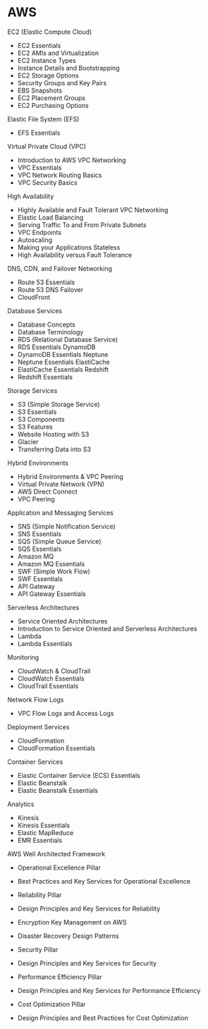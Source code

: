 # AWS
EC2 (Elastic Compute Cloud)
- EC2 Essentials
- EC2 AMIs and Virtualization
- EC2 Instance Types
- Instance Details and Bootstrapping
- EC2 Storage Options
- Security Groups and Key Pairs
- EBS Snapshots
- EC2 Placement Groups
- EC2 Purchasing Options

Elastic File System (EFS)
- EFS Essentials

Virtual Private Cloud (VPC)
- Introduction to AWS VPC Networking
- VPC Essentials
- VPC Network Routing Basics
- VPC Security Basics

High Availability
- Highly Available and Fault Tolerant VPC Networking
- Elastic Load Balancing
- Serving Traffic To and From Private Subnets
- VPC Endpoints
- Autoscaling
- Making your Applications Stateless
- High Availability versus Fault Tolerance

DNS, CDN, and Failover Networking
- Route 53 Essentials
- Route 53 DNS Failover
- CloudFront

Database Services
- Database Concepts
- Database Terminology
- RDS (Relational Database Service)
- RDS Essentials
DynamoDB
- DynamoDB Essentials
Neptune
- Neptune Essentials
ElastiCache
- ElastiCache Essentials
Redshift
- Redshift Essentials

Storage Services
- S3 (Simple Storage Service)
- S3 Essentials
- S3 Components
- S3 Features
- Website Hosting with S3
- Glacier
- Transferring Data into S3

Hybrid Environments
- Hybrid Environments & VPC Peering
- Virtual Private Network (VPN)
- AWS Direct Connect
- VPC Peering

Application and Messaging Services
- SNS (Simple Notification Service)
- SNS Essentials
- SQS (Simple Queue Service)
- SQS Essentials
- Amazon MQ
- Amazon MQ Essentials
- SWF (Simple Work Flow)
- SWF Essentials
- API Gateway
- API Gateway Essentials

Serverless Architectures
- Service Oriented Architectures
- Introduction to Service Oriented and Serverless Architectures
- Lambda
- Lambda Essentials

Monitoring
- CloudWatch & CloudTrail
- CloudWatch Essentials
- CloudTrail Essentials

Network Flow Logs
- VPC Flow Logs and Access Logs

Deployment Services
- CloudFormation
- CloudFormation Essentials

Container Services
- Elastic Container Service (ECS) Essentials
- Elastic Beanstalk
- Elastic Beanstalk Essentials

Analytics
- Kinesis
- Kinesis Essentials
- Elastic MapReduce
- EMR Essentials
 
AWS Well Architected Framework
- Operational Excellence Pillar
- Best Practices and Key Services for Operational Excellence
 
- Reliability Pillar
- Design Principles and Key Services for Reliability
- Encryption Key Management on AWS
- Disaster Recovery Design Patterns
 
- Security Pillar
- Design Principles and Key Services for Security
 
- Performance Efficiency Pillar
- Design Principles and Key Services for Performance Efficiency
 
- Cost Optimization Pillar
- Design Principles and Best Practices for Cost Optimization
